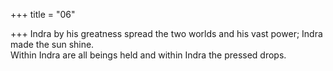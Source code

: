 +++
title = "06"

+++
Indra by his greatness spread the two worlds and his vast power; Indra  made the sun shine.  
Within Indra are all beings held and within Indra the pressed drops.  